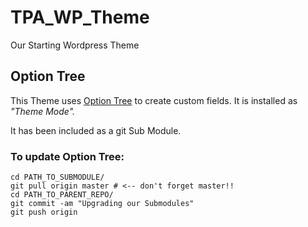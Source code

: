 # TPA_WP_Theme

Our Starting Wordpress Theme

## Option Tree
This Theme uses [Option Tree](https://github.com/valendesigns/option-tree) to create custom fields. It is installed as _"Theme Mode"._

It has been included as a git Sub Module.

### To update Option Tree:
    cd PATH_TO_SUBMODULE/
    git pull origin master # <-- don't forget master!!
    cd PATH_TO_PARENT_REPO/
    git commit -am "Upgrading our Submodules"
    git push origin
